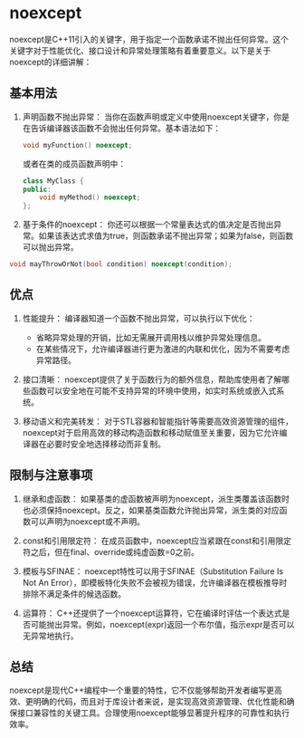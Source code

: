 # noexcept

noexcept是C++11引入的关键字，用于指定一个函数承诺不抛出任何异常。这个关键字对于性能优化、接口设计和异常处理策略有着重要意义。以下是关于noexcept的详细讲解：

## 基本用法

1. 声明函数不抛出异常：
当你在函数声明或定义中使用noexcept关键字，你是在告诉编译器该函数不会抛出任何异常。基本语法如下：

    ```cpp
    void myFunction() noexcept;
    ```

    或者在类的成员函数声明中：

    ```cpp
    class MyClass {
    public:
        void myMethod() noexcept;
    };
    ```

2. 基于条件的noexcept：
你还可以根据一个常量表达式的值决定是否抛出异常。如果该表达式求值为true，则函数承诺不抛出异常；如果为false，则函数可以抛出异常。

```cpp
void mayThrowOrNot(bool condition) noexcept(condition);
```

## 优点

1. 性能提升：
编译器知道一个函数不抛出异常，可以执行以下优化：
   - 省略异常处理的开销，比如无需展开调用栈以维护异常处理信息。
   - 在某些情况下，允许编译器进行更为激进的内联和优化，因为不需要考虑异常路径。

2. 接口清晰：
noexcept提供了关于函数行为的额外信息，帮助库使用者了解哪些函数可以安全地在可能不支持异常的环境中使用，如实时系统或嵌入式系统。

3. 移动语义和完美转发：
对于STL容器和智能指针等需要高效资源管理的组件，noexcept对于启用高效的移动构造函数和移动赋值至关重要，因为它允许编译器在必要时安全地选择移动而非复制。

## 限制与注意事项

1. 继承和虚函数：
如果基类的虚函数被声明为noexcept，派生类覆盖该函数时也必须保持noexcept。反之，如果基类函数允许抛出异常，派生类的对应函数可以声明为noexcept或不声明。

2. const和引用限定符：
在成员函数中，noexcept应当紧跟在const和引用限定符之后，但在final、override或纯虚函数=0之前。

3. 模板与SFINAE：
noexcept特性可以用于SFINAE（Substitution Failure Is Not An Error），即模板特化失败不会被视为错误，允许编译器在模板推导时排除不满足条件的候选函数。

4. 运算符：
C++还提供了一个noexcept运算符，它在编译时评估一个表达式是否可能抛出异常。例如，noexcept(expr)返回一个布尔值，指示expr是否可以无异常地执行。

## 总结

noexcept是现代C++编程中一个重要的特性，它不仅能够帮助开发者编写更高效、更明确的代码，而且对于库设计者来说，是实现高效资源管理、优化性能和确保接口兼容性的关键工具。合理使用noexcept能够显著提升程序的可靠性和执行效率。
